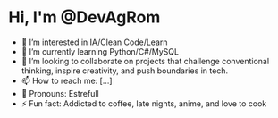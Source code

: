 # Hi, I'm @DevAgRom

- 🔭 I’m interested in IA/Clean Code/Learn
- 🌱 I’m currently learning Python/C#/MySQL
- 👯 I’m looking to collaborate on projects that challenge conventional thinking, inspire creativity, and push boundaries in tech.
- 📫 How to reach me: [...]
- 💬 Pronouns: Estrefull
- ⚡ Fun fact: Addicted to coffee, late nights, anime, and love to cook


